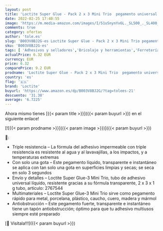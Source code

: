 ```yaml
---
layout: post
title: 'Loctite Super Glue - Pack 2 x 3 Mini Trio  pegamento universal con triple resistencia  adhesivo transparente  pegamento instantáneo y fuerza instantánea  2 x 3 x 1 g'
date: 2022-02-25 17:40:55
image: 'https://m.media-amazon.com/images/I/51uSnynYx6L._SL500_._SL400_.jpg'
comments: true
category: ofertas
author: 'tole.es'
slug: 'B003V8BJ2G-es Loctite Super Glue - Pack 2 x 3 Mini Trio pegamento...'
sku: 'B003V8BJ2G-es'
tags: [ 'Adhesivos y selladores','Bricolaje y herramientas','Ferretería','Pegamentos instantáneos','loctite', ]
actualPrice: 6.32 EUR
currency: EUR
price: 6.32
comparePrice: 9.2 EUR
prodname: 'Loctite Super Glue - Pack 2 x 3 Mini Trio  pegamento universal con triple resistencia  adhesivo transparente  pegamento instantáneo y fuerza instantánea  2 x 3 x 1 g'
country: 'es'
flag: '🇪🇸'
brand: 'Loctite'
buyurl: 'https://www.amazon.es/dp/B003V8BJ2G/?tag=tolees-21'
descuento: '31.30'
average: '6.7225'
---
```


Ahora mismo tienes [{{< param title >}}]({{< param buyurl >}}) en el siguiente enlace!

[![{{< param prodname >}}]({{< param image >}})]({{< param buyurl >}})

🔎:

- Triple resistencia – La fórmula del adhesivo impermeable con triple resistencia es resistente al agua y al lavavajillas, a los impactos, y a temperaturas extremas
- Con solo una gota – Este pegamento líquido, transparente e instantáneo se aplica con tan solo una gota en superficies limpias y secas; se seca en solo 3 segundos
- Envío y detalles – Loctite Super Glue-3 Mini Trio, tubo de adhesivo universal líquido, resistente gracias a su fórmula transparente, 2 x 3 x 1 g tubo, artículo: 2767544
- Multimateriales – Loctite Super Glue-3 Mini Trio sirve como pegamento rápido para metal, porcelana, plástico, caucho, cuero, madera y mármol
- Antiobstrucción – Este pegamento fuerte, transparente e instantáneo tiene un tapón antiobstrucción; óptimo para que tu adhesivo multiusos siempre esté preparado

[🛒 Visítala!!!]({{< param buyurl >}})
